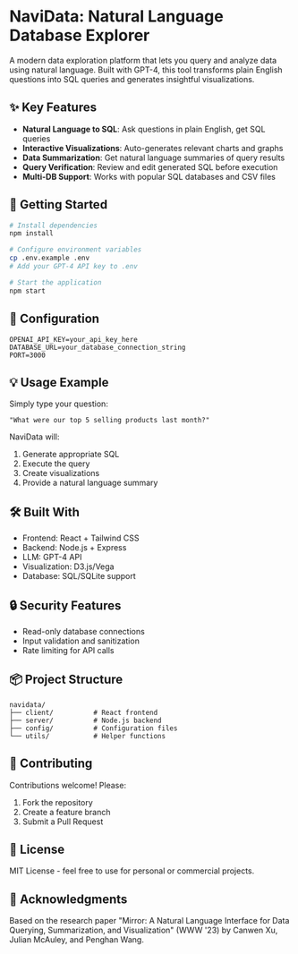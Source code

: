 # NaviData: Natural Language Database Explorer

A modern data exploration platform that lets you query and analyze data using natural language. Built with GPT-4, this tool transforms plain English questions into SQL queries and generates insightful visualizations.

## ✨ Key Features

- **Natural Language to SQL**: Ask questions in plain English, get SQL queries
- **Interactive Visualizations**: Auto-generates relevant charts and graphs
- **Data Summarization**: Get natural language summaries of query results
- **Query Verification**: Review and edit generated SQL before execution
- **Multi-DB Support**: Works with popular SQL databases and CSV files

## 🚀 Getting Started

```bash
# Install dependencies
npm install

# Configure environment variables
cp .env.example .env
# Add your GPT-4 API key to .env

# Start the application
npm start
```

## 🔧 Configuration

```env
OPENAI_API_KEY=your_api_key_here
DATABASE_URL=your_database_connection_string
PORT=3000
```

## 💡 Usage Example

Simply type your question:
```
"What were our top 5 selling products last month?"
```

NaviData will:
1. Generate appropriate SQL
2. Execute the query
3. Create visualizations
4. Provide a natural language summary

## 🛠️ Built With

- Frontend: React + Tailwind CSS
- Backend: Node.js + Express
- LLM: GPT-4 API
- Visualization: D3.js/Vega
- Database: SQL/SQLite support

## 🔒 Security Features

- Read-only database connections
- Input validation and sanitization
- Rate limiting for API calls

## 📦 Project Structure

```
navidata/
├── client/          # React frontend
├── server/          # Node.js backend
├── config/          # Configuration files
└── utils/           # Helper functions
```

## 🤝 Contributing

Contributions welcome! Please:
1. Fork the repository
2. Create a feature branch
3. Submit a Pull Request

## 📄 License

MIT License - feel free to use for personal or commercial projects.

## 🙏 Acknowledgments

Based on the research paper "Mirror: A Natural Language Interface for Data Querying, Summarization, and Visualization" (WWW '23) by Canwen Xu, Julian McAuley, and Penghan Wang.
